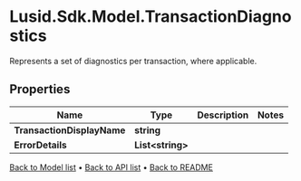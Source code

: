 # Lusid.Sdk.Model.TransactionDiagnostics
Represents a set of diagnostics per transaction, where applicable.

## Properties

Name | Type | Description | Notes
------------ | ------------- | ------------- | -------------
**TransactionDisplayName** | **string** |  | 
**ErrorDetails** | **List&lt;string&gt;** |  | 

[Back to Model list](../README.md#documentation-for-models) &#8226; [Back to API list](../README.md#documentation-for-api-endpoints) &#8226; [Back to README](../README.md)

